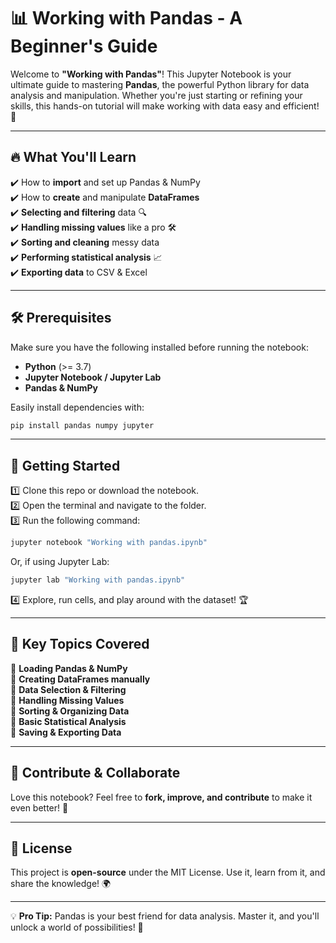 # 📊 Working with Pandas - A Beginner's Guide

Welcome to **"Working with Pandas"**! This Jupyter Notebook is your ultimate guide to mastering **Pandas**, the powerful Python library for data analysis and manipulation. Whether you're just starting or refining your skills, this hands-on tutorial will make working with data easy and efficient! 🚀

---

## 🔥 What You'll Learn

✔️ How to **import** and set up Pandas & NumPy  
✔️ How to **create** and manipulate **DataFrames**  
✔️ **Selecting and filtering** data 🔍  
✔️ **Handling missing values** like a pro 🛠️  
✔️ **Sorting and cleaning** messy data  
✔️ **Performing statistical analysis** 📈  
✔️ **Exporting data** to CSV & Excel  

---

## 🛠️ Prerequisites

Make sure you have the following installed before running the notebook:

- **Python** (>= 3.7)  
- **Jupyter Notebook / Jupyter Lab**  
- **Pandas & NumPy**  

Easily install dependencies with:

```bash
pip install pandas numpy jupyter
```

---

## 🚀 Getting Started

1️⃣ Clone this repo or download the notebook.  
2️⃣ Open the terminal and navigate to the folder.  
3️⃣ Run the following command:

```bash
jupyter notebook "Working with pandas.ipynb"
```

Or, if using Jupyter Lab:

```bash
jupyter lab "Working with pandas.ipynb"
```

4️⃣ Explore, run cells, and play around with the dataset! 🏆

---

## 📌 Key Topics Covered

🔹 **Loading Pandas & NumPy**  
🔹 **Creating DataFrames manually**  
🔹 **Data Selection & Filtering**  
🔹 **Handling Missing Values**  
🔹 **Sorting & Organizing Data**  
🔹 **Basic Statistical Analysis**  
🔹 **Saving & Exporting Data**  

---

## 🤝 Contribute & Collaborate

Love this notebook? Feel free to **fork, improve, and contribute** to make it even better! 🚀  

---

## 📜 License

This project is **open-source** under the MIT License. Use it, learn from it, and share the knowledge! 🌍

---

💡 **Pro Tip:** Pandas is your best friend for data analysis. Master it, and you'll unlock a world of possibilities! 🚀

